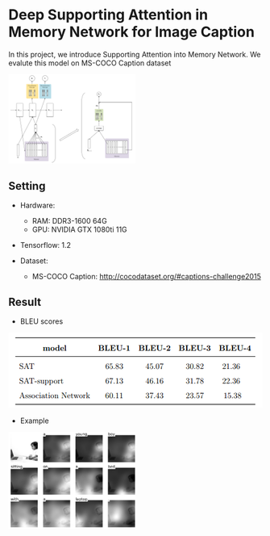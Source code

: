 # Deep Supporting Attention in Memory Network for Image Caption
In this project, we introduce Supporting Attention into Memory Network.
We evalute this model on MS-COCO Caption dataset

<img src='figs/model.PNG' width=50%>

## Setting 
- Hardware:
    - RAM: DDR3-1600 64G
    - GPU: NVIDIA GTX 1080ti 11G

- Tensorflow: 1.2

- Dataset:
    - MS-COCO Caption: http://cocodataset.org/#captions-challenge2015

## Result
- BLEU scores 
<img src='figs/table.PNG'>

- Example
<img src='figs/im_caption_4.png' width=50%>

